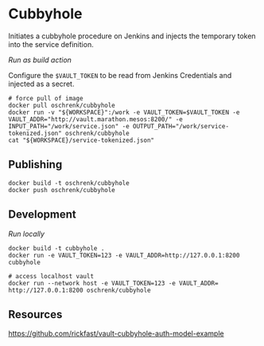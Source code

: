 # Cubbyhole

Initiates a cubbyhole procedure on Jenkins and injects the temporary token into the service definition.

*Run as build action*

Configure the `$VAULT_TOKEN` to be read from Jenkins Credentials and injected as a secret.

```
# force pull of image
docker pull oschrenk/cubbyhole
docker run -v "${WORKSPACE}":/work -e VAULT_TOKEN=$VAULT_TOKEN -e VAULT_ADDR="http://vault.marathon.mesos:8200/" -e INPUT_PATH="/work/service.json" -e OUTPUT_PATH="/work/service-tokenized.json" oschrenk/cubbyhole
cat "${WORKSPACE}/service-tokenized.json"
```

## Publishing

```
docker build -t oschrenk/cubbyhole
docker push oschrenk/cubbyhole
```

## Development

*Run locally*

```
docker build -t cubbyhole .
docker run -e VAULT_TOKEN=123 -e VAULT_ADDR=http://127.0.0.1:8200 cubbyhole

# access localhost vault
docker run --network host -e VAULT_TOKEN=123 -e VAULT_ADDR=
http://127.0.0.1:8200 oschrenk/cubbyhole
```


## Resources

https://github.com/rickfast/vault-cubbyhole-auth-model-example

